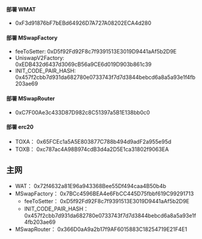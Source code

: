 #### 部署 WMAT

- 0xF3d91876bF7bEBd64926D7A727A08202ECA4d280

#### 部署 MSwapFactory

- feeToSetter: 0xD5f92Fd92F8c7f9391513E3019D9441aAf5b2D9E
- UniswapV2Factory: 0xEDB432d6437d3069cB56a9CE6d019D903b861c39
- INIT_CODE_PAIR_HASH:  0x457f2cbb7d931da682780e0733743f7d7d3844bebcd6a8a5a93e1f4fb203ae69

#### 部署 MSwapRouter

- 0xC7F00Ae3c433D87D982c8C51397a5B1E138bb0c0

#### 部署 erc20

- TOXA： 0x65FCEc1a5A5E803877C788b494d9adF2a955e95d
- TOXB： 0xc787ac4A98B974cdB3d4a2D5E1ca31802f9063EA

## 主网

- WAT： 0x72f4632a81E96a943368Bee55Df494caa4B50b4b
- MSwapFactory： 0x7BCc4596BEA4e6FbCC445D75fbbf619C99291713
  - feeToSetter： 0xD5f92Fd92F8c7f9391513E3019D9441aAf5b2D9E
  - INIT_CODE_PAIR_HASH：0x457f2cbb7d931da682780e0733743f7d7d3844bebcd6a8a5a93e1f4fb203ae69
- MSwapRouter： 0x366D0aA9a2b17f9AF6015883C18254719E21F4E1
